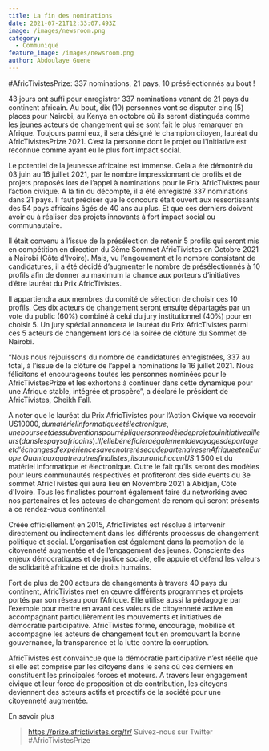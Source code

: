 ```yaml
---
title: La fin des nominations
date: 2021-07-21T12:33:07.493Z
image: /images/newsroom.png
category:
  - Communiqué
feature_image: /images/newsroom.png
author: Abdoulaye Guene
---
```

\#AfricTivistesPrize: 337 nominations, 21 pays, 10 présélectionnés au bout !

43 jours ont suffi pour enregistrer 337 nominations venant de 21 pays du continent africain. Au bout, dix (10) personnes vont se disputer cinq (5) places pour Nairobi, au Kenya en octobre où ils seront distingués comme les jeunes acteurs de changement qui se sont fait le plus remarquer en Afrique. Toujours parmi eux, il sera désigné le champion citoyen, lauréat du AfricTivistesPrize 2021. C’est la personne dont le projet ou l'initiative est reconnue comme ayant eu le plus fort impact social.

Le potentiel de la jeunesse africaine est immense. Cela a été démontré du 03 juin au 16 juillet 2021, par le nombre impressionnant de profils et de projets proposés lors de l’appel à nominations pour le Prix AfricTivistes pour l’action civique. A la fin du décompte, il a été enregistré 337 nominations dans 21 pays. Il faut préciser que le concours était ouvert aux ressortissants des 54 pays africains âgés de 40 ans au plus. Et que ces derniers doivent avoir eu à réaliser des projets innovants à fort impact social ou communautaire. 

Il était convenu à l’issue de la présélection de retenir 5 profils qui seront mis en compétition en direction du 3ème Sommet AfricTivistes en Octobre 2021 à Nairobi (Côte d'Ivoire). Mais, vu l’engouement et le nombre consistant de candidatures, il a été décidé d’augmenter le nombre de présélectionnés à 10 profils afin de donner au maximum la chance aux porteurs d’initiatives d’être lauréat du Prix AfricTivistes.

Il appartiendra aux membres du comité de sélection de choisir ces 10 profils. Ces dix acteurs de changement seront ensuite départagés par un vote du public (60%) combiné à celui du jury institutionnel (40%) pour en choisir 5. Un jury spécial annoncera le lauréat du Prix AfricTivistes parmi ces 5 acteurs de changement lors de la soirée de clôture du Sommet de Nairobi.

“Nous nous réjouissons du nombre de candidatures enregistrées, 337 au total, à l’issue de la clôture de l’appel à nominations le 16 juillet 2021. Nous félicitons et encourageons toutes les personnes nominées pour le AfricTivistesPrize et les exhortons à continuer dans cette dynamique pour une Afrique stable, intégrée et prospère”, a déclaré le président de AfricTivistes, Cheikh Fall.

A noter que le lauréat du Prix AfricTivistes pour l’Action Civique va recevoir US$10 000, du matériel informatique et électronique, une bourse et des subventions pour répliquer son modèle de projet ou initiative ailleurs (dans les pays africains). Il/elle bénéficiera également de voyages de partage et d’échanges d’expériences avec notre réseau de partenaires en Afrique et en Europe. Quant aux quatre autres finalistes, ils auront chacun US$ 1 500 et du matériel informatique et électronique. Outre le fait qu’ils seront des modèles pour leurs communautés respectives et profiteront des side events du 3e sommet AfricTivistes qui aura lieu en Novembre 2021 à Abidjan, Côte d'Ivoire. Tous les finalistes pourront également faire du networking avec nos partenaires et les acteurs de changement de renom qui seront présents à ce rendez-vous continental.

Créée officiellement en 2015, AfricTivistes est résolue à intervenir directement ou indirectement dans les différents processus de changement politique et social. L’organisation est également dans la promotion de la citoyenneté augmentée et de l’engagement des jeunes. Consciente des enjeux démocratiques et de justice sociale, elle appuie et défend les valeurs de solidarité africaine et de droits humains.

Fort de plus de 200 acteurs de changements à travers 40 pays du continent, AfricTivistes met en œuvre différents programmes et projets portés par son réseau pour l’Afrique. Elle utilise aussi la pédagogie par l’exemple pour mettre en avant ces valeurs de citoyenneté active en accompagnant particulièrement les mouvements et initiatives de démocratie participative. AfricTivistes forme, encourage, mobilise et accompagne les acteurs de changement tout en promouvant la bonne gouvernance, la transparence et la lutte contre la corruption.

AfricTivistes est convaincue que la démocratie participative n’est réelle que si elle est comprise par les citoyens dans le sens où ces derniers en constituent les principales forces et moteurs. A travers leur engagement civique et leur force de proposition et de contribution, les citoyens deviennent des acteurs actifs et proactifs de la société pour une citoyenneté augmentée.

En savoir plus

> https://prize.africtivistes.org/fr/
> Suivez-nous sur Twitter #AfricTivistesPrize
